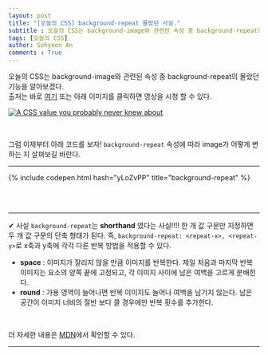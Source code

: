 ```yaml
---
layout: post
title: "[오늘의 CSS] background-repeat 몰랐던 사실."
subtitle : 오늘의 CSS는 background-image와 관련된 속성 중 background-repeat의 몰랐던 기능을 알아본다.  
tags: [오늘의 CSS]
author: Sohyeon An
comments : True
---
```


오늘의 CSS는 background-image와 관련된 속성 중 background-repeat의 몰랐던 기능을 알아보겠다.  
출처는 바로 [여기](https://www.youtube.com/watch?v=IkVDgvnjCHo) 또는 아래 이미지를 클릭하면 영상을 시청 할 수 있다.

[![A CSS value you probably never knew about](https://www.youtube.com/watch?v=IkVDgvnjCHo/0.jpg)](https://www.youtube.com/watch?v=IkVDgvnjCHo)

<br>

그럼 이제부터 아래 코드를 보자! `background-repeat` 속성에 따라 image가 어떻게 변하는 지 살펴보길 바란다.

---

{% include codepen.html hash="yLoZvPP" title="background-repeat" %}


<br>
<br>

---

✔ 사실 `background-repeat`는 **shorthand** 였다는 사실!!!! 한 개 값 구문만 지정하면 두 개 값 구문의 단축 형태가 된다. 즉, `background-repeat: <repeat-x>, <repeat-y>`로 x축과 y축에 각각 다른 반복 방법을 적용할 수 있다.


- **space** : 이미지가 잘리지 않을 만큼 이미지를 반복한다. 제일 처음과 마지막 반복 이미지는 요소의 양쪽 끝에 고정되고, 각 이미지 사이에 남은 여백을 고르게 분배힌다.
- **round** : 가용 영역이 늘어나면 반복 이미지도 늘어나 여백을 남기지 않는다. 남은 공간이 이미지 너비의 절반 보다 클 경우에만 반복 횟수를 추가한다. 

<br>

더 자세한 내용은 [MDN](https://developer.mozilla.org/ko/docs/Web/CSS/background-repeat)에서 확인할 수 있다.

---
